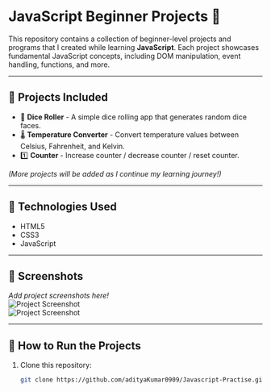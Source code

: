 # JavaScript Beginner Projects 🚀

This repository contains a collection of beginner-level projects and programs that I created while learning **JavaScript**. Each project showcases fundamental JavaScript concepts, including DOM manipulation, event handling, functions, and more.

---

## 📂 **Projects Included**
- 🎲 **Dice Roller** - A simple dice rolling app that generates random dice faces.
- 🌡️ **Temperature Converter** - Convert temperature values between Celsius, Fahrenheit, and Kelvin.
- 1️⃣ **Counter** - Increase counter / decrease counter / reset counter.

*(More projects will be added as I continue my learning journey!)*

---

## 🔧 **Technologies Used**
- HTML5  
- CSS3  
- JavaScript  

---

## 📸 **Screenshots**
_Add project screenshots here!_  
![Project Screenshot](path/to/image.png)  
![Project Screenshot](path/to/image.png)  

---

## 🚀 **How to Run the Projects**
1. Clone this repository:  
   ```sh
   git clone https://github.com/adityaKumar0909/Javascript-Practise.git
